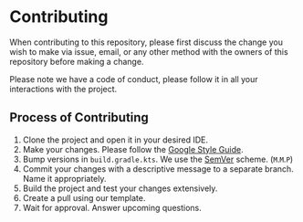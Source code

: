 # Contributing

When contributing to this repository, please first discuss the change you wish to make via issue,
email, or any other method with the owners of this repository before making a change. 

Please note we have a code of conduct, please follow it in all your interactions with the project.

## Process of Contributing
1. Clone the project and open it in your desired IDE.
2. Make your changes. Please follow the [Google Style Guide](https://google.github.io/styleguide/javaguide.html).
3. Bump versions in `build.gradle.kts`. We use the [SemVer](http://semver.org/) scheme. (`M`.`M`.`P`) 
4. Commit your changes with a descriptive message to a separate branch. Name it appropriately.
5. Build the project and test your changes extensively.
5. Create a pull using our template.
6. Wait for approval. Answer upcoming questions.

